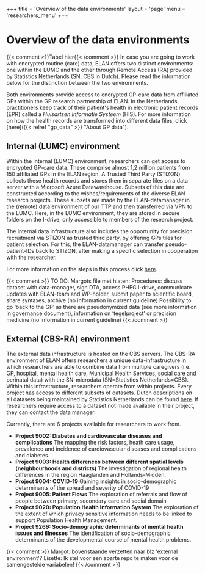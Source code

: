 +++
title = 'Overview of the data environments'
layout = 'page'
menu = 'researchers_menu'
+++

# Overview of the data environments
{{< comment >}}Tabel hier{{< /comment >}}
In case you are going to work with encrypted routine (care) data, ELAN offers two distinct environments: one within the LUMC and the other through Remote Access (RA) provided by Statistics Netherlands (SN, CBS in Dutch). Please read the information below for the distinction between the two environments. 

Both environments provide access to encrypted GP-care data from affiliated GPs within the GP research partnership of ELAN.
In the Netherlands, practitioners keep track of their patient's health in electronic patient records (EPR) called a *Huisartsen Informatie Systeem* (HIS). For more information on how the health records are transformed into different data files, click [here]({{< relref "gp_data" >}} "About GP data").

## Internal (LUMC) environment
Within the internal (LUMC) environment, researchers can get access to encrypted GP-care data. These comprise almost 1,2 million patients from 150 affiliated GPs in the ELAN region. A Trusted Third Party (STIZON) collects these health records and stores them in separate files on a data server with a Microsoft Azure Datawarehouse. Subsets of this data are constructed according to the wishes/requirements of the diverse ELAN research projects. These subsets are made by the ELAN-datamanager in the (remote) data environment of our TTP and then transferred via VPN to the LUMC. Here, in the LUMC environment, they are stored in secure folders on the I-drive, only accessible to members of the research project.

The internal data infrastructure also includes the opportunity for precision recruitment via STIZON as trusted third party, by offering GPs tiles for patient selection. For this, the ELAN-datamanager can transfer pseudo-patient-IDs back to STIZON, after making a specific selection in cooperation with the researcher.

For more information on the steps in this process click [here](https://elan-dcc.github.io/researchers/internal/int_env/).

{{< comment >}} TO DO: Margots file met hiaten:
Procedures: discuss dataset with data-manager, sign DTA, access PHEG I-drive, communicate updates with ELAN-team and WP-holder, submit paper to scientific board, share syntaxes, archive (no information in current guideline)
Possibility to go ‘back to the GP’ as there are pseudonymized data (see more information in governance document), information on ‘tegelproject’ or precision medicine (no information in current guideline)
 {{< /comment >}}

## External (CBS-RA) environment
The external data infrastructure is hosted on the CBS servers. The CBS-RA environment of ELAN offers researchers a unique data-infrastructure in which researchers are able to combine data from multiple caregivers (i.e. GP, hospital, mental health care, Municipal Health Services, social care and perinatal data) with the SN-microdata (SN=Statistics Netherlands=CBS). Within this infrastructure, researchers operate from within projects. Every project has access to different subsets of datasets. Dutch descriptions on all datasets being maintained by Statistics Netherlands can be found [here](https://www.cbs.nl/nl-nl/onze-diensten/maatwerk-en-microdata/microdata-zelf-onderzoek-doen/catalogus-microdata). If researchers require access to a dataset not made available in their project, they can contact the data manager.

Currently, there are 6 projects available for researchers to work from.

- **Project 9002: Diabetes and cardiovascular diseases and complications**
    The mapping the risk factors, heath care usage, prevalence and incidence of cardiovascular diseases and complications and diabetes.
- **Project 9003: Health differences between different spatial levels (neighbourhoods and districts)**
    The investigation of regional health differences in the region Haaglanden and Hollands-Midden.
- **Project 9004: COVID-19**
    Gaining insights in socio-demographic determinants of the spread and severity of COVID-19
- **Project 9005: Patient Flows**
    The exploration of referrals and flow of people between primary, secondary care and social domain
- **Project 9020: Population Health Information System**
    The exploration of the extent of which privacy sensitive information needs to be linked to support Population Health Management.
- **Project 9269: Socio-demographic determinants of mental health issues and illnesses**
    The identification of socio-demographic determinants of the developmental course of mental health problems.

{{< comment >}} Margot: bovenstaande verzetten naar blz 'external environment'? Lisette: Ik stel voor een aparte repo te maken voor de samengestelde variabelen! {{< /comment >}}

